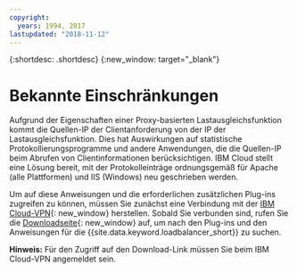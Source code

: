 ```yaml
---
copyright:
  years: 1994, 2017
lastupdated: "2018-11-12"
---
```


{:shortdesc: .shortdesc}
{:new_window: target="_blank"}

# Bekannte Einschränkungen

Aufgrund der Eigenschaften einer Proxy-basierten Lastausgleichsfunktion kommt die Quellen-IP der Clientanforderung von der IP der Lastausgleichsfunktion. Dies hat Auswirkungen auf statistische Protokollierungsprogramme und andere Anwendungen, die die Quellen-IP beim Abrufen von Clientinformationen berücksichtigen. IBM Cloud stellt eine Lösung bereit, mit der Protokolleinträge ordnungsgemäß für Apache (alle Plattformen) und IIS (Windows) neu geschrieben werden.

Um auf diese Anweisungen und die erforderlichen zusätzlichen Plug-ins zugreifen zu können, müssen Sie zunächst eine Verbindung mit der [IBM Cloud-VPN](/docs/infrastructure/iaas-vpn/getting-started.html){: new_window} herstellen. Sobald Sie verbunden sind, rufen Sie die [Downloadseite](http://downloads.softlayer.local/loadbalancer/){: new_window} auf, um nach den Plug-ins und den Anweisungen für die {{site.data.keyword.loadbalancer_short}} zu suchen.

**Hinweis:** Für den Zugriff auf den Download-Link müssen Sie beim IBM Cloud-VPN angemeldet sein.
